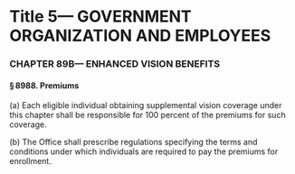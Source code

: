 
# Title 5— GOVERNMENT ORGANIZATION AND EMPLOYEES
### CHAPTER 89B— ENHANCED VISION BENEFITS
#### § 8988. Premiums

(a) Each eligible individual obtaining supplemental vision coverage under this chapter shall be responsible for 100 percent of the premiums for such coverage.

(b) The Office shall prescribe regulations specifying the terms and conditions under which individuals are required to pay the premiums for enrollment.
